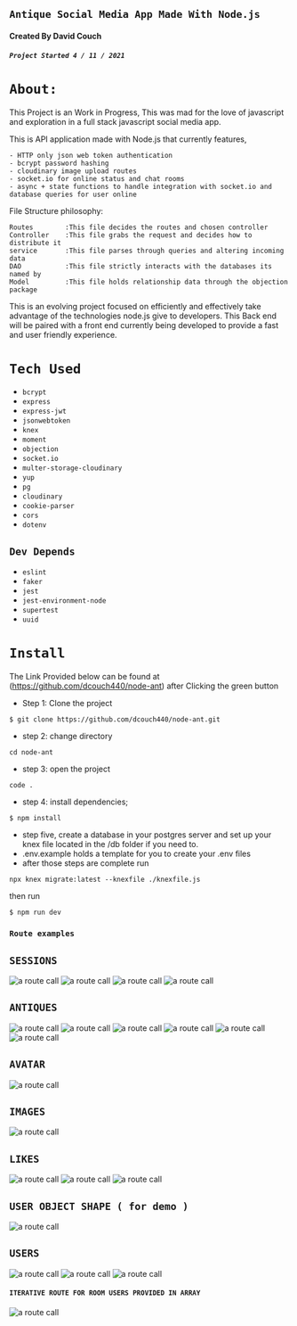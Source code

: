 ## `Antique Social Media App Made With Node.js `
#### Created By David Couch
##### `Project Started 4 / 11 / 2021`

# `About:`

  This Project is an Work in Progress, This was mad for the love of javascript and exploration in a full stack javascript social media app.

  This is API application made with Node.js that currently features,

    - HTTP only json web token authentication
    - bcrypt password hashing
    - cloudinary image upload routes
    - socket.io for online status and chat rooms
    - async + state functions to handle integration with socket.io and database queries for user online

  File Structure philosophy:

    Routes        :This file decides the routes and chosen controller
    Controller    :This file grabs the request and decides how to distribute it
    service       :This file parses through queries and altering incoming data
    DAO           :This file strictly interacts with the databases its named by
    Model         :This file holds relationship data through the objection package

  This is an evolving project focused on efficiently and effectively take advantage of the technologies node.js give to developers. This Back end will be paired with a front end currently being developed to provide a fast and user friendly experience.




# `Tech Used`
  * `bcrypt`
  * `express`
  * `express-jwt`
  * `jsonwebtoken`
  * `knex`
  * `moment`
  * `objection`
  * `socket.io`
  * `multer-storage-cloudinary`
  * `yup`
  * `pg`
  * `cloudinary`
  * `cookie-parser`
  * `cors`
  * `dotenv`
## `Dev Depends`
  * `eslint`
  * `faker`
  * `jest`
  * `jest-environment-node`
  * `supertest`
  * `uuid`

# `Install`

The Link Provided below can be found at (https://github.com/dcouch440/node-ant) after Clicking the green button

* Step 1: Clone the project
```
$ git clone https://github.com/dcouch440/node-ant.git
```

* step 2: change directory
```
cd node-ant
```

* step 3: open the project
```
code .
```

* step 4: install dependencies;
```
$ npm install
```

* step five, create a database in your postgres server and set up your knex file located in the /db folder if you need to.
* .env.example holds a template for you to create your .env files
* after those steps are complete run

```
npx knex migrate:latest --knexfile ./knexfile.js
```

then run
```
$ npm run dev
```

### `Route examples`

## `SESSIONS`

<img src='lib/img/README/http-only.PNG' alt='a route call'>
<img src='lib/img/README/session.PNG' alt='a route call'>
<img src='lib/img/README/signout.PNG' alt='a route call'>
<img src='lib/img/README/cookie.PNG' alt='a route call'>

## `ANTIQUES`

<img src='lib/img/README/antiques_get.PNG' alt='a route call'>
<img src='lib/img/README/antiques_id.PNG' alt='a route call'>
<img src='lib/img/README/antiques_delete.PNG' alt='a route call'>
<img src='lib/img/README/antiques_images.PNG' alt='a route call'>
<img src='lib/img/README/antiques_likes.PNG' alt='a route call'>
<img src='lib/img/README/antiques_post.PNG' alt='a route call'>

## `AVATAR`
<img src='lib/img/README/avatars_post.PNG' alt='a route call'>

## `IMAGES`

<img src='lib/img/README/images_post.PNG' alt='a route call'>

## `LIKES`

<img src='lib/img/README/likes_like.PNG' alt='a route call'>
<img src='lib/img/README/likes_dislike.PNG' alt='a route call'>
<img src='lib/img/README/likes_likes.PNG' alt='a route call'>

## `USER OBJECT SHAPE ( for demo )`
<img src='lib/img/README/users_development_route.PNG' alt='a route call'>

## `USERS`

<img src='lib/img/README/users_signin.PNG' alt='a route call'>
<img src='lib/img/README/users_signup.PNG' alt='a route call'>
<img src='lib/img/README/users_antiques.PNG' alt='a route call'>

#### `ITERATIVE ROUTE FOR ROOM USERS PROVIDED IN ARRAY`
<img src='lib/img/README/users_in_room_iterable.PNG' alt='a route call'>